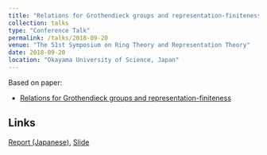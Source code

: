 ```yaml
---
title: "Relations for Grothendieck groups and representation-finiteness"
collection: talks
type: "Conference Talk"
permalink: /talks/2018-09-20
venue: "The 51st Symposium on Ring Theory and Representation Theory"
date: 2018-09-20
location: "Okayama University of Science, Japan"
---
```


Based on paper:
- [Relations for Grothendieck groups and representation-finiteness](/paper/relations)

## Links
[Report (Japanese)](/files/Kanron2018.pdf), [Slide](/files/Kanron2018slide.pdf)
